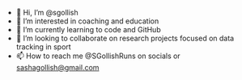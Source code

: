 - 👋 Hi, I’m @sgollish
- 👀 I’m interested in coaching and education
- 🌱 I’m currently learning to code and GitHub
- 💞️ I’m looking to collaborate on research projects focused on data tracking in sport
- 📫 How to reach me @SGollishRuns on socials or sashagollish@gmail.com

<!---
sgollish/sgollish is a ✨ special ✨ repository because its `README.md` (this file) appears on your GitHub profile.
You can click the Preview link to take a look at your changes.
--->
